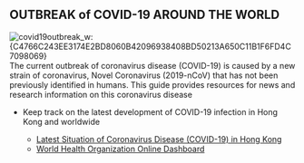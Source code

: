 ## OUTBREAK of COVID-19  AROUND THE WORLD

![covid19outbreak_w:{C4766C243EE3174E2BD8060B42096938408BD50213A650C11B1F6FD4C7098069}](https://libapps-au.s3-ap-southeast-2.amazonaws.com/accounts/44312/images/COVID-19_banner.png)
The current outbreak of coronavirus disease (COVID-19) is caused by a new strain of coronavirus, Novel Coronavirus (2019-nCoV) that has not been previously identified in humans. This guide provides resources for news and research information on this coronavirus disease

- Keep track on the latest development of COVID-19 infection in Hong Kong and worldwide

  - [Latest Situation of Coronavirus Disease (COVID-19) in Hong Kong](https://chp-dashboard.geodata.gov.hk/nia/en.html)
  - [World Health Organization Online Dashboard](https://covid19.who.int/)
